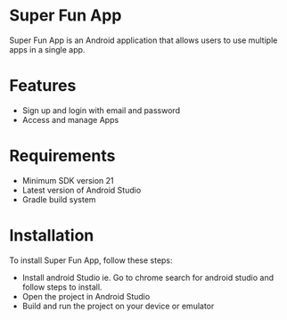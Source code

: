 # Super Fun App
Super Fun App is an Android application that allows users to use multiple apps in a single app.

# Features
- Sign up and login with email and password
- Access and manage Apps

# Requirements
- Minimum SDK version 21
- Latest version of Android Studio
- Gradle build system

# Installation
To install Super Fun App, follow these steps:

- Install android Studio ie.  Go to chrome search for android studio and follow steps to install.
- Open the project in Android Studio
- Build and run the project on your device or emulator 
